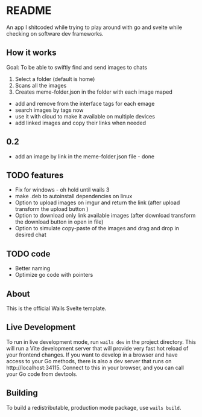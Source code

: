 # README

An app I shitcoded while trying to play around with go and svelte while checking on software dev frameworks. 

## How it works

Goal: To be able to swiftly find and send images to chats

1. Select a folder (default is home)
2. Scans all the images
3. Creates meme-folder.json in the folder with each image maped

- add and remove from the interface tags for each emage
- search images by tags now
- use it with cloud to make it available on multiple devices
- add linked images and copy their links when needed

## 0.2
- add an image by link in the meme-folder.json file - done

## TODO features
- Fix for windows - oh hold until wails 3
- make .deb to autoinstall dependencies on linux
- Option to upload images on imgur and return the link (after upload transform the upload button )
- Option to download only link available images (after download transform the download button in open in file)
- Option to simulate copy-paste of the images and drag and drop in desired chat

## TODO code
- Better naming
- Optimize go code with pointers

## About

This is the official Wails Svelte template.

## Live Development

To run in live development mode, run `wails dev` in the project directory. This will run a Vite development
server that will provide very fast hot reload of your frontend changes. If you want to develop in a browser
and have access to your Go methods, there is also a dev server that runs on http://localhost:34115. Connect
to this in your browser, and you can call your Go code from devtools.

## Building

To build a redistributable, production mode package, use `wails build`.

